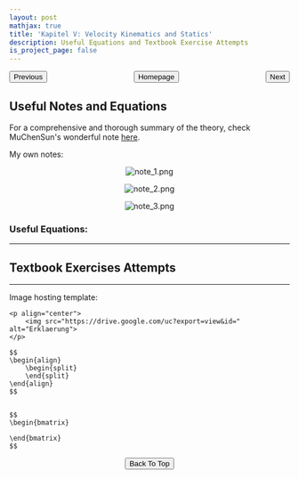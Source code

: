 ```yaml
---
layout: post
mathjax: true
title: 'Kapitel V: Velocity Kinematics and Statics'
description: Useful Equations and Textbook Exercise Attempts
is_project_page: false
---
```



<p style="text-align:center;">
<button type="button" onclick="window.location.href='index.html';">Homepage</button>
<span style="float:left;"><button type="button" onclick="window.location.href='KapIV.html';">Previous</button></span>
<span style="float:right;"><button type="button" onclick="window.location.href='KapVI.html';">Next</button></span>
</p>

## Useful Notes and Equations
For a comprehensive and thorough summary of the theory, check MuChenSun's wonderful note [here](https://muchensun.github.io/ModernRoboticsCourseNotes/ch5.html).

My own notes:
<p align="center">
    <img src="https://drive.google.com/uc?export=view&id=1A8Ec1mKRcLSJNpC3ufkbW4cMtJEV5wsw" alt="note_1.png">
</p>

<p align="center">
    <img src="https://drive.google.com/uc?export=view&id=1DxzZfoKaJCzr38u5020W_cQ3biWiSt-U" alt="note_2.png">
</p>

<p align="center">
    <img src="https://drive.google.com/uc?export=view&id=1KAkKK1wnkGBDknWLTt2PkT7J9HXcF5VJ" alt="note_3.png">
</p>


### Useful Equations:

***

## Textbook Exercises Attempts



***

Image hosting template:

```
<p align="center">
    <img src="https://drive.google.com/uc?export=view&id=" alt="Erklaerung">
</p>
```

```
$$
\begin{align}
    \begin{split}
    \end{split}
\end{align}
$$


$$
\begin{bmatrix}
       
\end{bmatrix}
$$
```

<p style="text-align:center;">
<button type="button" onclick="window.location.href='#top';">Back To Top</button>
<p>
